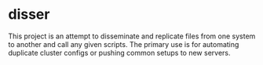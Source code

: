 # disser
This project is an attempt to disseminate and replicate files from one system to another and call any given scripts. The primary use is for automating duplicate cluster configs or pushing common setups to new servers. 

